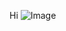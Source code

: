 Hi
![Image](file://acsnfs4.ucsd.edu/CifsHomes/403/a1yan/My%20Pictures/Screenshot%202023-01-12%20110509.png)
